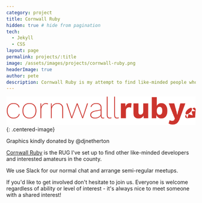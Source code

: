 ```yaml
---
category: project
title: Cornwall Ruby
hidden: true # hide from pagination
tech: 
  - Jekyll
  - CSS
layout: page
permalink: projects/:title
image: /assets/images/projects/cornwall-ruby.png
headerImage: true
author: pete
description: Cornwall Ruby is my attempt to find like-minded people who love Ruby locally. Photo by Hugo Barbosa on Unsplash
---
```


![Cornwall Ruby](/assets/images/projects/crug-red.svg){: .centered-image}

Graphics kindly donated by @djnetherton

[Cornwall Ruby](https://cornwallruby.co.uk) is the RUG I've set up to find other like-minded developers and interested amateurs in the county.

We use Slack for our normal chat and arrange semi-regular meetups.

If you'd like to get involved don't hesitate to join us. Everyone is welcome regardless of ability or level of interest - it's always nice to meet someone with a shared interest!
